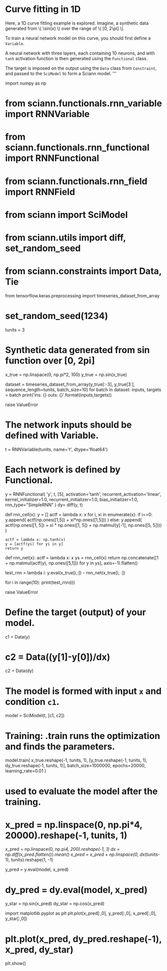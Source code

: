 
# Curve fitting in 1D

Here, a 1D curve fitting example is explored. Imagine, a synthetic data
generated from \\\( \sin(x) \\\) over the range of \\\( [0, 2\pi] \\\).

To train a neural network model on this curve, you should first define a `Variable`.

A neural network with three layers, each containing 10 neurons, and with `tanh` activation function is then generated
using the `Functional` class.

The target is imposed on the output using the `Data` class from `Constraint`, and passed to the `SciModel` to form a
Sciann model.
'''

import numpy as np
# from sciann.functionals.rnn_variable import RNNVariable
# from sciann.functionals.rnn_functional import RNNFunctional
# from sciann.functionals.rnn_field import RNNField
# from sciann import SciModel
# from sciann.utils import diff, set_random_seed
# from sciann.constraints import Data, Tie
from tensorflow.keras.preprocessing import timeseries_dataset_from_array

# set_random_seed(1234)

tunits = 3

# Synthetic data generated from sin function over [0, 2pi]
x_true = np.linspace(0, np.pi*2, 100)
y_true = np.sin(x_true)

dataset = timeseries_dataset_from_array(y_true[:-3], y_true[3:], sequence_length=tunits, batch_size=10)
for batch in dataset:
    inputs, targets = batch
    print('ins: {}  outs: {}'.format(inputs,targets))


raise ValueError


# The network inputs should be defined with Variable.
t = RNNVariable(tunits, name='t', dtype='float64')

# Each network is defined by Functional.
y = RNNFunctional(
    'y', t, [5],
    activation='tanh',
    recurrent_activation='linear',
    kernel_initializer=1.0,
    recurrent_initializer=1.0,
    bias_initializer=1.0,
    rnn_type="SimpleRNN"
)
dy= diff(y, t)

def rnn_cell(x):
    y = []
    actf = lambda x: x
    for i, xi in enumerate(x):
        if i==0:
            y.append(
                actf(np.ones([1,5]) + xi*np.ones([1,5]))
            )
        else:
            y.append(
                actf(np.ones([1, 5]) + xi * np.ones([1, 5]) + np.matmul(y[-1], np.ones([5, 5])))
            )

    actf = lambda x: np.tanh(x)
    y = [actf(yi) for yi in y]
    return y

def rnn_net(x):
    actf = lambda x: x
    ys = rnn_cell(x)
    return np.concatenate([1 + np.matmul(actf(y), np.ones([5,1])) for y in ys], axis=-1).flatten()

test_rnn = lambda i: y.eval(x_true[i,:]) - rnn_net(x_true[i, :])

for i in range(10):
    print(test_rnn(i))

raise ValueError

# Define the target (output) of your model.
c1 = Data(y)
# c2 = Data((y[1]-y[0])/dx)
c2 = Data(dy)


# The model is formed with input `x` and condition `c1`.
model = SciModel(t, [c1, c2])

# Training: .train runs the optimization and finds the parameters.
model.train(
    x_true.reshape(-1, tunits, 1), 
    [y_true.reshape(-1, tunits, 1), dy_true.reshape(-1, tunits, 1)], 
    batch_size=1000000, epochs=20000, learning_rate=0.01
)

# used to evaluate the model after the training.
# x_pred = np.linspace(0, np.pi*4, 20000).reshape(-1, tunits, 1)
x_pred = np.linspace(0, np.pi*4, 200).reshape(-1, 1)
dx = np.diff(x_pred.flatten()).mean()
x_pred = x_pred + np.linspace(0, dx*(tunits-1), tunits).reshape(1, -1)

y_pred = y.eval(model, x_pred)
# dy_pred = dy.eval(model, x_pred)

y_star = np.sin(x_pred)
dy_star = np.cos(x_pred)

import matplotlib.pyplot as plt
plt.plot(x_pred[:,0], y_pred[:,0], x_pred[:,0], y_star[:,0])
# plt.plot(x_pred, dy_pred.reshape(-1), x_pred, dy_star)
plt.show()
```
